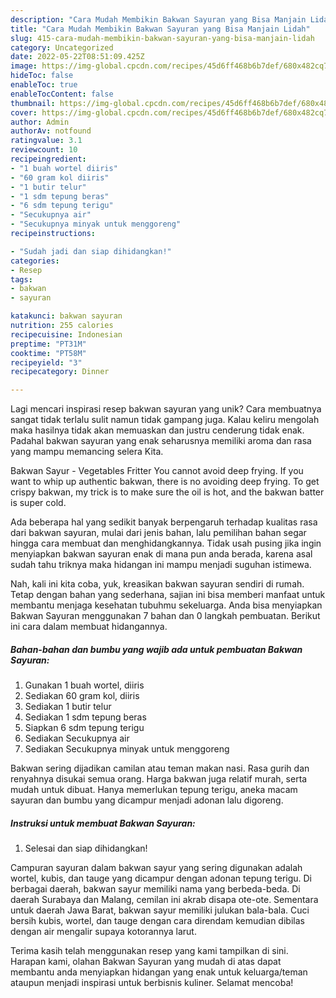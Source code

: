 ```yaml
---
description: "Cara Mudah Membikin Bakwan Sayuran yang Bisa Manjain Lidah"
title: "Cara Mudah Membikin Bakwan Sayuran yang Bisa Manjain Lidah"
slug: 415-cara-mudah-membikin-bakwan-sayuran-yang-bisa-manjain-lidah
category: Uncategorized
date: 2022-05-22T08:51:09.425Z
image: https://img-global.cpcdn.com/recipes/45d6ff468b6b7def/680x482cq70/bakwan-sayuran-foto-resep-utama.jpg
hideToc: false
enableToc: true
enableTocContent: false
thumbnail: https://img-global.cpcdn.com/recipes/45d6ff468b6b7def/680x482cq70/bakwan-sayuran-foto-resep-utama.jpg
cover: https://img-global.cpcdn.com/recipes/45d6ff468b6b7def/680x482cq70/bakwan-sayuran-foto-resep-utama.jpg
author: Admin
authorAv: notfound
ratingvalue: 3.1
reviewcount: 10
recipeingredient:
- "1 buah wortel diiris"
- "60 gram kol diiris"
- "1 butir telur"
- "1 sdm tepung beras"
- "6 sdm tepung terigu"
- "Secukupnya air"
- "Secukupnya minyak untuk menggoreng"
recipeinstructions:

- "Sudah jadi dan siap dihidangkan!"
categories:
- Resep
tags:
- bakwan
- sayuran

katakunci: bakwan sayuran 
nutrition: 255 calories
recipecuisine: Indonesian
preptime: "PT31M"
cooktime: "PT58M"
recipeyield: "3"
recipecategory: Dinner

---
```





Lagi mencari inspirasi resep bakwan sayuran yang unik? Cara membuatnya sangat tidak terlalu sulit namun tidak gampang juga. Kalau keliru mengolah maka hasilnya tidak akan memuaskan dan justru cenderung tidak enak. Padahal bakwan sayuran yang enak seharusnya memiliki aroma dan rasa yang mampu memancing selera Kita.





Bakwan Sayur - Vegetables Fritter You cannot avoid deep frying. If you want to whip up authentic bakwan, there is no avoiding deep frying. To get crispy bakwan, my trick is to make sure the oil is hot, and the bakwan batter is super cold.

Ada beberapa hal yang sedikit banyak berpengaruh terhadap kualitas rasa dari bakwan sayuran, mulai dari jenis bahan, lalu pemilihan bahan segar hingga cara membuat dan menghidangkannya. Tidak usah pusing jika ingin menyiapkan bakwan sayuran enak di mana pun anda berada, karena asal sudah tahu triknya maka hidangan ini mampu menjadi suguhan istimewa.






Nah, kali ini kita coba, yuk, kreasikan bakwan sayuran sendiri di rumah. Tetap dengan bahan yang sederhana, sajian ini bisa memberi manfaat untuk membantu menjaga kesehatan tubuhmu sekeluarga. Anda bisa menyiapkan Bakwan Sayuran menggunakan 7 bahan dan 0 langkah pembuatan. Berikut ini cara dalam membuat hidangannya.

<!--inarticleads1-->

##### Bahan-bahan dan bumbu yang wajib ada untuk pembuatan Bakwan Sayuran:

1. Gunakan 1 buah wortel, diiris
1. Sediakan 60 gram kol, diiris
1. Sediakan 1 butir telur
1. Sediakan 1 sdm tepung beras
1. Siapkan 6 sdm tepung terigu
1. Sediakan Secukupnya air
1. Sediakan Secukupnya minyak untuk menggoreng


Bakwan sering dijadikan camilan atau teman makan nasi. Rasa gurih dan renyahnya disukai semua orang. Harga bakwan juga relatif murah, serta mudah untuk dibuat. Hanya memerlukan tepung terigu, aneka macam sayuran dan bumbu yang dicampur menjadi adonan lalu digoreng. 

<!--inarticleads2-->

##### Instruksi untuk membuat Bakwan Sayuran:


1. Selesai dan siap dihidangkan!

Campuran sayuran dalam bakwan sayur yang sering digunakan adalah wortel, kubis, dan tauge yang dicampur dengan adonan tepung terigu. Di berbagai daerah, bakwan sayur memiliki nama yang berbeda-beda. Di daerah Surabaya dan Malang, cemilan ini akrab disapa ote-ote. Sementara untuk daerah Jawa Barat, bakwan sayur memiliki julukan bala-bala. Cuci bersih kubis, wortel, dan tauge dengan cara direndam kemudian dibilas dengan air mengalir supaya kotorannya larut. 

Terima kasih telah menggunakan resep yang kami tampilkan di sini. Harapan kami, olahan Bakwan Sayuran yang mudah di atas dapat membantu anda menyiapkan hidangan yang enak untuk keluarga/teman ataupun menjadi inspirasi untuk berbisnis kuliner. Selamat mencoba!
